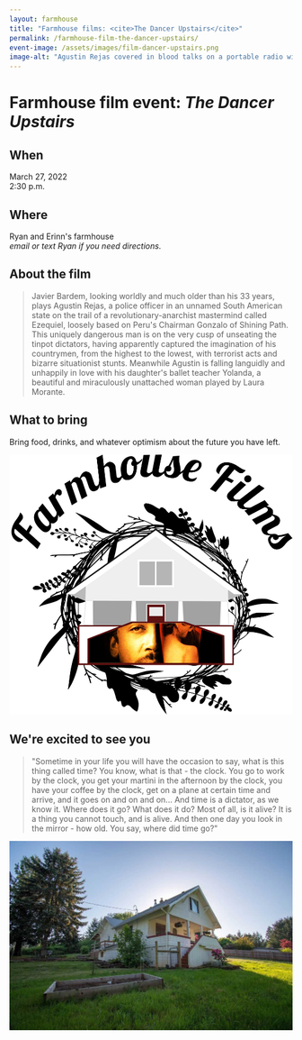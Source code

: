 ```yaml
---
layout: farmhouse
title: "Farmhouse films: <cite>The Dancer Upstairs</cite>"
permalink: /farmhouse-film-the-dancer-upstairs/
event-image: /assets/images/film-dancer-upstairs.png
image-alt: "Agustin Rejas covered in blood talks on a portable radio with Yolanda, head bowed, behind him"
---
```


<h1>Farmhouse film event: <cite>The Dancer Upstairs</cite></h1>

## When

March 27, 2022<br>
2:30 p.m.

## Where
Ryan and Erinn's farmhouse
<br><em>email or text Ryan if you need directions.</em>

## About the film

> Javier Bardem, looking worldly and much older than his 33 years, plays Agustin Rejas, a police officer in an unnamed South American state on the trail of a revolutionary-anarchist mastermind called Ezequiel, loosely based on Peru's Chairman Gonzalo of Shining Path. This uniquely dangerous man is on the very cusp of unseating the tinpot dictators, having apparently captured the imagination of his countrymen, from the highest to the lowest, with terrorist acts and bizarre situationist stunts. Meanwhile Agustin is falling languidly and unhappily in love with his daughter's ballet teacher Yolanda, a beautiful and miraculously unattached woman played by Laura Morante.

## What to bring
Bring food, drinks, and whatever optimism about the future you have left.

![The farmhouse logo, a botanical theme, with the logo for the dune film, which is the word dune with an eclipse logo](/assets/images/the-farmhouse-invite-film-dancer-upstairs.png)

## We're excited to see you

> "Sometime in your life you will have the occasion to say, what is this thing called time? You know, what is that - the clock. You go to work by the clock, you get your martini in the afternoon by the clock, you have your coffee by the clock, get on a plane at certain time and arrive, and it goes on and on and on... And time is a dictator, as we know it. Where does it go? What does it do? Most of all, is it alive? It is a thing you cannot touch, and is alive. And then one day you look in the mirror - how old. You say, where did time go?"


![The Farmhouse in the gloaming](/assets/images/farmhouse.jpg)